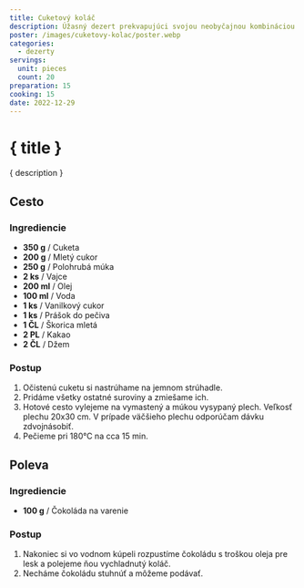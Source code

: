 ```yaml
---
title: Cuketový koláč
description: Úžasný dezert prekvapujúci svojou neobyčajnou kombináciou chutí.
poster: /images/cuketovy-kolac/poster.webp
categories:
  - dezerty
servings:
  unit: pieces
  count: 20
preparation: 15
cooking: 15
date: 2022-12-29
---
```


# { title }

{ description }

## Cesto

### Ingrediencie

- **350 g** / Cuketa
- **200 g** / Mletý cukor
- **250 g** / Polohrubá múka
- **2 ks** / Vajce
- **200 ml** / Olej
- **100 ml** / Voda
- **1 ks** / Vanilkový cukor
- **1 ks** / Prášok do pečiva
- **1 ČL** / Škorica mletá
- **2 PL** / Kakao
- **2 ČL** / Džem

### Postup

1. Očistenú cuketu si nastrúhame na jemnom strúhadle.
2. Pridáme všetky ostatné suroviny a zmiešame ich.
3. Hotové cesto vylejeme na vymastený a múkou vysypaný plech. Veľkosť plechu 20x30 cm. V prípade väčšieho plechu odporúčam dávku zdvojnásobiť.
4. Pečieme pri 180°C na cca 15 min.

## Poleva

### Ingrediencie

- **100 g** / Čokoláda na varenie

### Postup

1. Nakoniec si vo vodnom kúpeli rozpustíme čokoládu s troškou oleja pre lesk a polejeme ňou vychladnutý koláč.
2. Necháme čokoládu stuhnúť a môžeme podávať.
